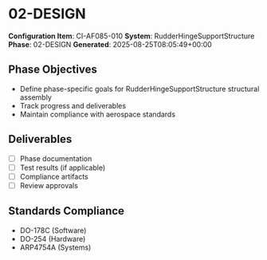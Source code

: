 # 02-DESIGN

**Configuration Item**: CI-AF085-010
**System**: RudderHingeSupportStructure
**Phase**: 02-DESIGN
**Generated**: 2025-08-25T08:05:49+00:00

## Phase Objectives
- Define phase-specific goals for RudderHingeSupportStructure structural assembly
- Track progress and deliverables
- Maintain compliance with aerospace standards

## Deliverables
- [ ] Phase documentation
- [ ] Test results (if applicable)
- [ ] Compliance artifacts
- [ ] Review approvals

## Standards Compliance
- DO-178C (Software)
- DO-254 (Hardware)
- ARP4754A (Systems)

